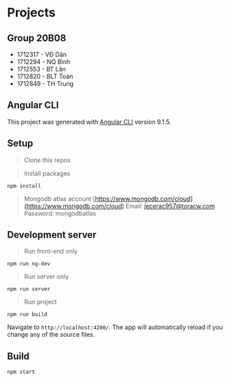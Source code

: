 # Projects

## Group 20B08

-   1712317 - VĐ Dân
-   1712294 - NQ Bình
-   1712553 - BT Lân
-   1712820 - BLT Toàn
-   1712849 - TH Trung

## Angular CLI

This project was generated with [Angular CLI](https://github.com/angular/angular-cli) version 9.1.5.

## Setup

> Clone this repos

> Install packages

```
npm install
```

> Mongodb atlas account [https://www.mongodb.com/cloud](https://www.mongodb.com/cloud)
> Email: jecerac957@toracw.com
> Password: mongodbatlas

## Development server

> Run front-end only

```
npm run ng-dev
```

> Run server only

```
npm run server
```

> Run project

```
npm run build
```

Navigate to `http://localhost:4200/`. The app will automatically reload if you change any of the source files.

## Build

```
npm start
```
